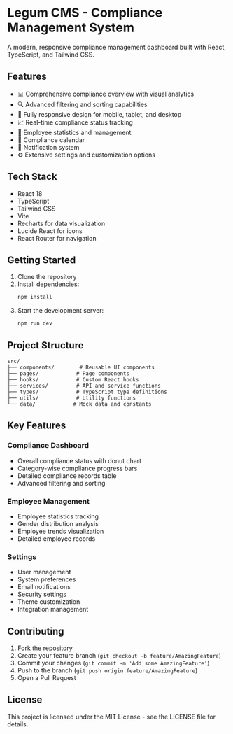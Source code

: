 # Legum CMS - Compliance Management System

A modern, responsive compliance management dashboard built with React, TypeScript, and Tailwind CSS.

## Features

- 📊 Comprehensive compliance overview with visual analytics
- 🔍 Advanced filtering and sorting capabilities
- 📱 Fully responsive design for mobile, tablet, and desktop
- 📈 Real-time compliance status tracking
- 👥 Employee statistics and management
- 📅 Compliance calendar
- 🔔 Notification system
- ⚙️ Extensive settings and customization options

## Tech Stack

- React 18
- TypeScript
- Tailwind CSS
- Vite
- Recharts for data visualization
- Lucide React for icons
- React Router for navigation

## Getting Started

1. Clone the repository
2. Install dependencies:
   ```bash
   npm install
   ```
3. Start the development server:
   ```bash
   npm run dev
   ```

## Project Structure

```
src/
├── components/        # Reusable UI components
├── pages/            # Page components
├── hooks/            # Custom React hooks
├── services/         # API and service functions
├── types/            # TypeScript type definitions
├── utils/            # Utility functions
└── data/            # Mock data and constants
```

## Key Features

### Compliance Dashboard
- Overall compliance status with donut chart
- Category-wise compliance progress bars
- Detailed compliance records table
- Advanced filtering and sorting

### Employee Management
- Employee statistics tracking
- Gender distribution analysis
- Employee trends visualization
- Detailed employee records

### Settings
- User management
- System preferences
- Email notifications
- Security settings
- Theme customization
- Integration management

## Contributing

1. Fork the repository
2. Create your feature branch (`git checkout -b feature/AmazingFeature`)
3. Commit your changes (`git commit -m 'Add some AmazingFeature'`)
4. Push to the branch (`git push origin feature/AmazingFeature`)
5. Open a Pull Request

## License

This project is licensed under the MIT License - see the LICENSE file for details.